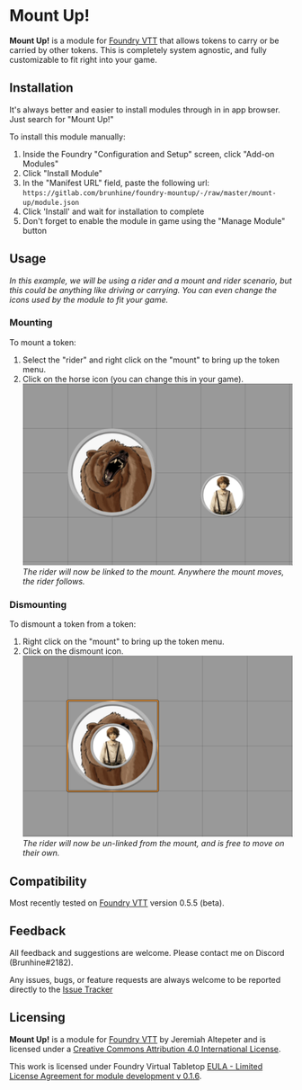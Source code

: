 
# Mount Up!
**Mount Up!** is a module for [Foundry VTT](https://foundryvtt.com/ "Foundry VTT") that allows tokens to carry or be carried by other tokens. This is completely system agnostic, and fully customizable to fit right into your game.

## Installation
It's always better and easier to install modules through in in app browser. Just search for "Mount Up!"

To install this module manually:
1. Inside the Foundry "Configuration and Setup" screen, click "Add-on Modules"
2. Click "Install Module"
3. In the "Manifest URL" field, paste the following url:
`https://gitlab.com/brunhine/foundry-mountup/-/raw/master/mount-up/module.json`
4. Click 'Install' and wait for installation to complete
5. Don't forget to enable the module in game using the "Manage Module" button

## Usage
*In this example, we will be using a rider and a mount and rider scenario, but this could be anything like driving or carrying. You can even change the icons used by the module to fit your game.* 

### Mounting
To mount a token:
1. Select the "rider" and right click on the "mount" to bring up the token menu. 
2. Click on the horse icon (you can change this in your game).\
![dismount example](/examples/mount-example.gif)\
*The rider will now be linked to the mount. Anywhere the mount moves, the rider follows.*

### Dismounting
To dismount a token from a token:
1. Right click on the "mount" to bring up the token menu. 
2. Click on the dismount icon.\
![dismount example](/examples/dismount-example.gif)\
*The rider will now be un-linked from the mount, and is free to move on their own.*



## Compatibility
Most recently tested on [Foundry VTT](https://foundryvtt.com/ "Foundry VTT") version 0.5.5 (beta).

## Feedback
All feedback and suggestions are welcome. Please contact me on Discord (Brunhine#2182).

Any issues, bugs, or feature requests are always welcome to be reported directly to the [Issue Tracker]([https://gitlab.com/brunhine/foundry-mountup/-/issues](https://gitlab.com/brunhine/foundry-mountup/-/issues) "Issue Tracker")

## Licensing
**Mount Up!** is a module for [Foundry VTT](https://foundryvtt.com/ "Foundry VTT") by Jeremiah Altepeter and is licensed under a [Creative Commons Attribution 4.0 International License](http://creativecommons.org/licenses/by/4.0/).

This work is licensed under Foundry Virtual Tabletop [EULA - Limited License Agreement for module development v 0.1.6](https://foundryvtt.com/article/license/).